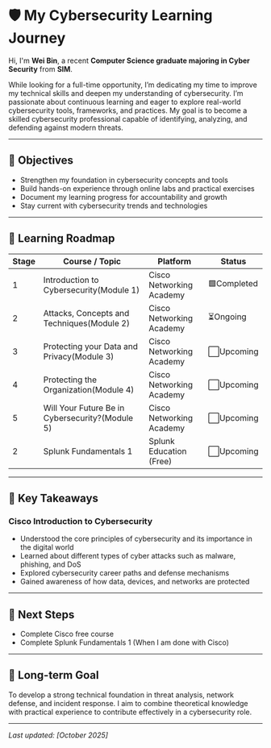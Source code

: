 # 🛡️ My Cybersecurity Learning Journey

Hi, I'm **Wei Bin**, a recent **Computer Science graduate majoring in Cyber Security** from **SIM**.  

While looking for a full-time opportunity, I’m dedicating my time to improve my technical skills and deepen my understanding of cybersecurity. I’m passionate about continuous learning and eager to explore real-world cybersecurity tools, frameworks, and practices. My goal is to become a skilled cybersecurity professional capable of identifying, analyzing, and defending against modern threats.

---

## 🎯 Objectives
- Strengthen my foundation in cybersecurity concepts and tools  
- Build hands-on experience through online labs and practical exercises  
- Document my learning progress for accountability and growth  
- Stay current with cybersecurity trends and technologies  

---

## 🧩 Learning Roadmap

| Stage | Course / Topic | Platform | Status |
|--------|----------------|-----------|---------|
| 1 | Introduction to Cybersecurity(Module 1) | Cisco Networking Academy | 🟩Completed |
| 2 | Attacks, Concepts and Techniques(Module 2) | Cisco Networking Academy | ⏳Ongoing | 
| 3 | Protecting your Data and Privacy(Module 3) | Cisco Networking Academy | ⬜Upcoming |
| 4 | Protecting the Organization(Module 4) | Cisco Networking Academy | ⬜Upcoming |
| 5 | Will Your Future Be in Cybersecurity?(Module 5) | Cisco Networking Academy | ⬜Upcoming |
| 2 | Splunk Fundamentals 1 | Splunk Education (Free) | ⬜Upcoming |

---

## 🧠 Key Takeaways

### Cisco Introduction to Cybersecurity
- Understood the core principles of cybersecurity and its importance in the digital world  
- Learned about different types of cyber attacks such as malware, phishing, and DoS  
- Explored cybersecurity career paths and defense mechanisms  
- Gained awareness of how data, devices, and networks are protected  

---

## 🧾 Next Steps
- Complete Cisco free course
- Complete Splunk Fundamentals 1 (When I am done with Cisco)

---

## 🚀 Long-term Goal
To develop a strong technical foundation in threat analysis, network defense, and incident response. I aim to combine theoretical knowledge with practical experience to contribute effectively in a cybersecurity role.

---

*Last updated: [October 2025]*


